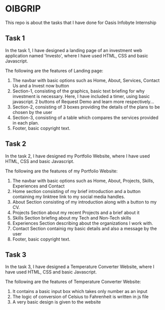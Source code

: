 # OIBGRIP
This repo is about the tasks that I have done for Oasis Infobyte Internship

## Task 1
In the task 1, I have designed a landing page of an investment web application named 'Investo',
where I have used HTML, CSS and basic Javascript.

The following are the features of Landing page: 
1) The navbar with basic options such as Home, About, Services, Contact Us and a Invest now button
2) Section-1, consisting of the graphics, basic text briefing for why investment is necessary.
   Here, I have included a timer, using basic javascript.
   2 buttons of Request Demo and learn more respectively...
3) Section-2, consisting of 3 boxes providing the details of the plans to be chosen by the user
4) Section-3, consisting of a table which compares the services provided in each plan.
5) Footer, basic copyright text.

## Task 2
In the task 2, I have designed my Portfolio Website,
where I have used HTML, CSS and basic Javascript.

The following are the features of my Portfolio Website: 
1) The navbar with basic options such as Home, About, Projects, Skills, Experiences and Contact
2) Home section consisting of my brief introduction and a button containing my linktree link to my social media handles.
3) About Section consisting of my introduction along with a button to my CV.
4) Projects Section about my recent Projects and a brief about it
5) Skills Section briefing about my Tech and Non-Tech skills
6) Experiences Section describing about the organizations I work with.
7) Contact Section containig my basic details and also a message by the user
8) Footer, basic copyright text.



## Task 3
In the task 3, I have designed a Temperature Converter Website,
where I have used HTML, CSS and basic Javascript.

The following are the features of Temperature Converter Website: 
1) It contains a basic input box which takes only number as an input
2) The logic of conversion of Celsius to Fahrenheit is written in js file
3) A very basic design is given to the website

